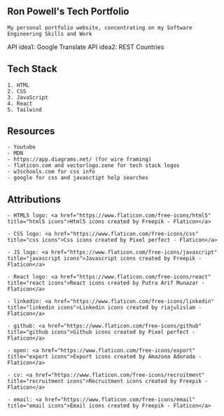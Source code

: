 
## Ron Powell's Tech Portfolio

    My personal portfolio website, concentrating on my Software Engineering Skills and Work

API idea1: Google Translate
API idea2: REST Countries


## Tech Stack
    1. HTML
    2. CSS
    3. JavaScript
    4. React
    5. Tailwind

## Resources

    - Youtube
    - MDN
    - https://app.diagrams.net/ (for wire framing)
    - flaticon.com and vectorlogo.zone for tech stack logos
    - w3schools.com for css info
    - google for css and javasctipt help searches


## Attributions
    - HTML5 logo: <a href="https://www.flaticon.com/free-icons/html5" title="html5 icons">Html5 icons created by Freepik - Flaticon</a>

    - CSS logo: <a href="https://www.flaticon.com/free-icons/css" title="css icons">Css icons created by Pixel perfect - Flaticon</a>

    - JS logo: <a href="https://www.flaticon.com/free-icons/javascript" title="javascript icons">Javascript icons created by Freepik - Flaticon</a>

    - React logo: <a href="https://www.flaticon.com/free-icons/react" title="react icons">React icons created by Putra Arif Munazar - Flaticon</a>

    - linkedin: <a href="https://www.flaticon.com/free-icons/linkedin" title="linkedin icons">Linkedin icons created by riajulislam - Flaticon</a>

    - github: <a href="https://www.flaticon.com/free-icons/github" title="github icons">Github icons created by Pixel perfect - Flaticon</a>

    - open: <a href="https://www.flaticon.com/free-icons/export" title="export icons">Export icons created by Amazona Adorada - Flaticon</a>

    - cv: <a href="https://www.flaticon.com/free-icons/recruitment" title="recruitment icons">Recruitment icons created by Freepik - Flaticon</a>

    - email: <a href="https://www.flaticon.com/free-icons/email" title="email icons">Email icons created by Freepik - Flaticon</a>
